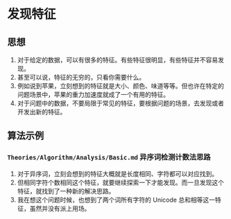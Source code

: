 # 发现特征


## 思想
1. 对于给定的数据，可以有很多的特征。有些特征很明显，有些特征并不容易发现。
2. 甚至可以说，特征的无穷的，只看你需要什么。
3. 例如说到苹果，立刻想到的特征就是大小、颜色、味道等等。但也许在特定的问题场景中，苹果的重力加速度就成了一个有用的特征。
4. 对于问题中的数据，不要局限于常见的特征，要根据问题的场景，去发现或者开发出新的特征。


## 算法示例
### `Theories/Algorithm/Analysis/Basic.md` 异序词检测计数法思路
1. 对于异序词，立刻会想到的特征大概就是长度相同、字符都可以对应找到。
2. 但相同字符个数相同这个特征，就要继续探索一下才能发现。而一旦发现这个特征，就找到了一种新的解决思路。
3. 我在想这个问题时候，也想到了两个词所有字符的 Unicode 总和相等这一特征，虽然并没有派上用场。